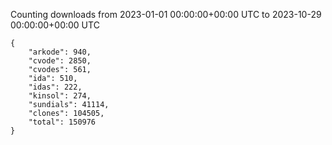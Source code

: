 
Counting downloads from 2023-01-01 00:00:00+00:00 UTC to 2023-10-29 00:00:00+00:00 UTC

```
{
    "arkode": 940,
    "cvode": 2850,
    "cvodes": 561,
    "ida": 510,
    "idas": 222,
    "kinsol": 274,
    "sundials": 41114,
    "clones": 104505,
    "total": 150976
}
```
